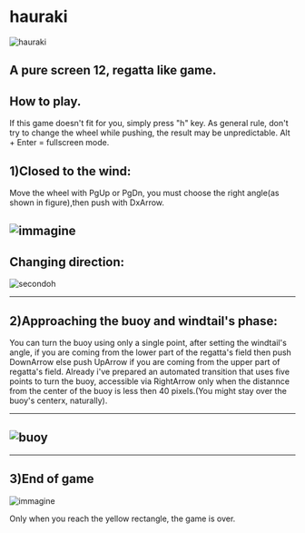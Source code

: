 # hauraki
![hauraki](https://github.com/cirillistefano/hauraki/assets/56515908/e5282a4e-977f-4045-9c45-b4d770ce3fbd)

A pure screen 12, regatta like game.
-------------------------------------------------------------------------------
How to play.
-------------------------------------------------
If this game doesn't fit for you, simply press "h" key. As general rule, don't try to change the wheel while pushing, the result may be unpredictable. Alt + Enter = fullscreen mode.

1)Closed to the wind:
---------------------------------------------
Move the wheel with PgUp or PgDn, you must choose the right angle(as shown in figure),then push with DxArrow.

![immagine](https://github.com/cirillistefano/hauraki/assets/56515908/44ee37c5-eceb-4148-aa8a-bdd0589e1bac)
-----------------------------------------------------------------------
Changing direction:
---------------------------------------------------------------
![secondoh](https://github.com/cirillistefano/hauraki/assets/56515908/1ec9a745-d967-42b8-a272-b0b442f1bfcd)

-----------------------------------------------------------------------
2)Approaching the buoy and windtail's phase:
--------------------------------------------------------
You can turn the buoy using only a single point, after setting the windtail's angle, if you are coming from the lower part of the regatta's field then push DownArrow else push UpArrow if you are coming from the upper part of regatta's field.
Already i've prepared an automated transition that uses five points to turn the buoy, accessible via RightArrow only when the distannce from the center of the buoy is less then 40 pixels.(You might stay over the buoy's centerx, naturally). 

---------------------------------------------------------------
![buoy](https://github.com/cirillistefano/hauraki/assets/56515908/63ff928c-0eb9-4c5a-8cc1-64f66518166d)
----------------------------------------------------


-------------------------------
3)End of game
------------------------
![immagine](https://github.com/cirillistefano/hauraki/assets/56515908/9ce2ac84-1909-40a0-9121-067a0382bf4f)

Only when you reach the yellow rectangle, the game is over.
